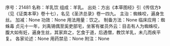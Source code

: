序号：21481
名称：羊乳饮
组成：羊乳。
出处：方出《本草图经》引《传信方》（见《证类本草》卷十七），名见《圣济总录》卷一四九。
主治：蜘蛛咬，遍身生丝。
加减：None
功效：None
用法用量：饮之。
制备方法：None
临床应用：蜘蛛毒 贞元十一年，刘禹锡偶至奚吏部宅，坐客有崔员外云：目击有人为蜘蛛咬，腹大如有妊，遍身生丝，其家弃之，乞食于道，后遇僧，教饮羊乳，未几而疾平复。
各家论述：None
用药禁忌：None
附注：None
